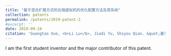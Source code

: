 ```yaml
---
title: "基于混合扩展方式的云端虚拟机的优化配置方法及其系统"
collection: patents
permalink: /patents/2019-patent-2
#excerpt: ''
date: 2019-09-24
citation: 'Guangtao Xue, <b>Li Lu</b>, Jiadi Yu, Shiyou Qian. &quot;基于混合扩展方式的云端虚拟机的优化配置方法及其系统.&quot; <i>ZL201610668665.9</i>. 2019. China.'
---
```


I am the first student inventor and the major contributor of this patent.

